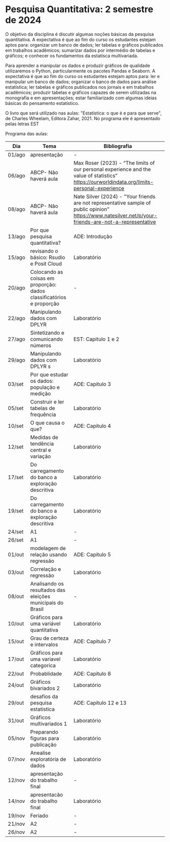 # Pesquisa Quantitativa: 2 semestre de 2024


O objetivo da disciplina é discutir algumas noções básicas da pesquisa quantitativa. A expectativa é que ao fim do curso os estudantes estejam aptos para: organizar um banco de dados; ler tabelas e gráficos publicados em trabalhos acadêmicos; sumarizar dados por intermédio de tabelas e gráficos; e conhecer os fundamentos da estatísca multivariada. 

 Para aprender a manipular os dados e produzir gráficos de qualidade utilizaremos o Python, particularmente os pacotes Pandas e Seaborn. A expectativa é que ao fim do curso os estudantes estejam aptos para: ler e manipular um banco de dados; organizar o banco de dados para análise estatística; ler tabelas e gráficos publicados nos jornais e em trabalhos acadêmicos; produzir tabelas e  gráficos capazes de serem utilizadas na monografia e em apresentações; estar familiarizado com algumas ideias básicas do pensamento estatístico.

O livro que será utilizado nas aulas:  "Estatística: o que é e para que serve", de Charles Wheelam, Editora Zahar, 2021. No programa ele é apresentado pelas letras EST


Programa das aulas: 

| Dia    	| Tema                                                                 	| Bibliografia                                                                                                                                           	|
|--------	|----------------------------------------------------------------------	|--------------------------------------------------------------------------------------------------------------------------------------------------------	|
| 01/ago 	| apresentação                                                         	| -                                                                                                                                                      	|
| 06/ago 	| ABCP- Não haverá aula                                                	|  Max Roser (2023) - “The limits of our personal experience and the value of statistics”  https://ourworldindata.org/limits-personal-experience         	|
| 08/ago 	| ABCP- Não haverá aula                                                	| Nate Silver (2024) - "Your friends are not representative sample of public opinion" https://www.natesilver.net/p/your-friends-are-not-a-representative 	|
| 13/ago 	| Por que pesquisa quantitativa?                                       	| ADE: Introdução                                                                                                                                        	|
| 15/ago 	| revisando o básico: Rsudio e Posit Cloud                      	| Laboratório                                                                                                                                            	|
| 20/ago 	| Colocando as coisas em proporção: dados classificatórios e proporção 	| -                                                                                                                                         	|
| 22/ago 	| Manipulando dados com DPLYR         	| Laboratório                                                                                                                                            	|
| 27/ago 	| Sintetizando  e comunicando números                                  	| EST: Capitulo  1 e 2                                                                                                                                        	|
| 29/ago 	| Manipulando dados com DPLYR s       	| Laboratório                                                                                                                                            	|
| 03/set 	| Por que estudar os dados: população e medição                        	| ADE: Capitulo 3                                                                                                                                        	|
| 05/set 	| Construir e ler tabelas de frequência                                	| Laboratório                                                                                                                                            	|
| 10/set 	| O que causa o que?                                                   	| ADE: Capitulo 4                                                                                                                                        	|
| 12/set 	| Medidas de tendência central e variação                              	| Laboratório                                                                                                                                            	|
| 17/set 	| Do carregamento do banco a exploração descritiva                     	| Laboratório                                                                                                                                            	|
| 19/set 	| Do carregamento do banco a exploração descritiva                     	| Laboratório                                                                                                                                            	|
| 24/set 	| A1                                                                   	|  -                                                                                                                                                     	|
| 26/set 	| A1                                                                   	|  -                                                                                                                                                     	|
| 01/out 	| modelagem de relação usando regressão                                	| ADE: Capitulo 5                                                                                                                                        	|
| 03/out 	| Correlação e regressão                                               	| Laboratório                                                                                                                                            	|
| 08/out 	|  Analisando os resultados das eleições municipais do Brasil          	|  -                                                                                                                                                     	|
| 10/out 	| Gráficos para uma variável quantitativa                              	| Laboratório                                                                                                                                            	|
| 15/out 	| Grau de certeza e intervalos                                         	| ADE: Capitulo 7                                                                                                                                        	|
| 17/out 	| Gráficos para uma variavel categorica                                	| Laboratório                                                                                                                                            	|
| 22/out 	| Probablidade                                                         	| ADE: Capitulo 8                                                                                                                                        	|
| 24/out 	| Gráficos bivariados 2                                                	| Laboratório                                                                                                                                            	|
| 29/out 	| desafios da pesquisa estatistica                                    	| ADE: Capitulo 12 e 13                                                                                                                                  	|
| 31/out 	| Gráficos multivariados 1                                             	| Laboratório                                                                                                                                            	|
| 05/nov 	| Preparando figuras para publicação                                   	| Laboratório                                                                                                                                            	|
| 07/nov 	| Anealise exploratória de dados                                       	| Laboratório                                                                                                                                            	|
| 12/nov 	| apresentação do trabalho final                                       	| -                                                                                                                                                      	|
| 14/nov 	| apresentacão do trabalho final                                       	| Laboratório                                                                                                                                            	|
| 19/nov 	| Feriado                                                              	|  -                                                                                                                                                     	|
| 21/nov 	| A2                                                                   	|  -                                                                                                                                                     	|
| 26/nov 	| A2                                                                   	|  -                                                                                                                                                     	|



